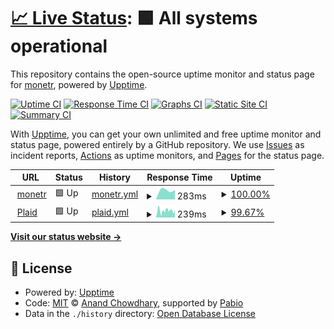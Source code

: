 # [📈 Live Status](https://monetr.github.io): <!--live status--> **🟩 All systems operational**

This repository contains the open-source uptime monitor and status page for [monetr](https://monetr.app), powered by [Upptime](https://github.com/upptime/upptime).

[![Uptime CI](https://github.com/monetr/status/workflows/Uptime%20CI/badge.svg)](https://github.com/monetr/status/actions?query=workflow%3A%22Uptime+CI%22)
[![Response Time CI](https://github.com/monetr/status/workflows/Response%20Time%20CI/badge.svg)](https://github.com/monetr/status/actions?query=workflow%3A%22Response+Time+CI%22)
[![Graphs CI](https://github.com/monetr/status/workflows/Graphs%20CI/badge.svg)](https://github.com/monetr/status/actions?query=workflow%3A%22Graphs+CI%22)
[![Static Site CI](https://github.com/monetr/status/workflows/Static%20Site%20CI/badge.svg)](https://github.com/monetr/status/actions?query=workflow%3A%22Static+Site+CI%22)
[![Summary CI](https://github.com/monetr/status/workflows/Summary%20CI/badge.svg)](https://github.com/monetr/status/actions?query=workflow%3A%22Summary+CI%22)

With [Upptime](https://upptime.js.org), you can get your own unlimited and free uptime monitor and status page, powered entirely by a GitHub repository. We use [Issues](https://github.com/monetr/status/issues) as incident reports, [Actions](https://github.com/monetr/status/actions) as uptime monitors, and [Pages](https://monetr.github.io) for the status page.

<!--start: status pages-->
<!-- This summary is generated by Upptime (https://github.com/upptime/upptime) -->
<!-- Do not edit this manually, your changes will be overwritten -->
<!-- prettier-ignore -->
| URL | Status | History | Response Time | Uptime |
| --- | ------ | ------- | ------------- | ------ |
| <img alt="" src="https://my.monetr.app/favicon.ico" height="13"> [monetr](https://my.monetr.app/api/health) | 🟩 Up | [monetr.yml](https://github.com/monetr/status/commits/HEAD/history/monetr.yml) | <details><summary><img alt="Response time graph" src="./graphs/monetr/response-time-week.png" height="20"> 283ms</summary><br><a href="https://status.monetr.app/history/monetr"><img alt="Response time 257" src="https://img.shields.io/endpoint?url=https%3A%2F%2Fraw.githubusercontent.com%2Fmonetr%2Fstatus%2FHEAD%2Fapi%2Fmonetr%2Fresponse-time.json"></a><br><a href="https://status.monetr.app/history/monetr"><img alt="24-hour response time 301" src="https://img.shields.io/endpoint?url=https%3A%2F%2Fraw.githubusercontent.com%2Fmonetr%2Fstatus%2FHEAD%2Fapi%2Fmonetr%2Fresponse-time-day.json"></a><br><a href="https://status.monetr.app/history/monetr"><img alt="7-day response time 283" src="https://img.shields.io/endpoint?url=https%3A%2F%2Fraw.githubusercontent.com%2Fmonetr%2Fstatus%2FHEAD%2Fapi%2Fmonetr%2Fresponse-time-week.json"></a><br><a href="https://status.monetr.app/history/monetr"><img alt="30-day response time 266" src="https://img.shields.io/endpoint?url=https%3A%2F%2Fraw.githubusercontent.com%2Fmonetr%2Fstatus%2FHEAD%2Fapi%2Fmonetr%2Fresponse-time-month.json"></a><br><a href="https://status.monetr.app/history/monetr"><img alt="1-year response time 257" src="https://img.shields.io/endpoint?url=https%3A%2F%2Fraw.githubusercontent.com%2Fmonetr%2Fstatus%2FHEAD%2Fapi%2Fmonetr%2Fresponse-time-year.json"></a></details> | <details><summary><a href="https://status.monetr.app/history/monetr">100.00%</a></summary><a href="https://status.monetr.app/history/monetr"><img alt="All-time uptime 100.00%" src="https://img.shields.io/endpoint?url=https%3A%2F%2Fraw.githubusercontent.com%2Fmonetr%2Fstatus%2FHEAD%2Fapi%2Fmonetr%2Fuptime.json"></a><br><a href="https://status.monetr.app/history/monetr"><img alt="24-hour uptime 100.00%" src="https://img.shields.io/endpoint?url=https%3A%2F%2Fraw.githubusercontent.com%2Fmonetr%2Fstatus%2FHEAD%2Fapi%2Fmonetr%2Fuptime-day.json"></a><br><a href="https://status.monetr.app/history/monetr"><img alt="7-day uptime 100.00%" src="https://img.shields.io/endpoint?url=https%3A%2F%2Fraw.githubusercontent.com%2Fmonetr%2Fstatus%2FHEAD%2Fapi%2Fmonetr%2Fuptime-week.json"></a><br><a href="https://status.monetr.app/history/monetr"><img alt="30-day uptime 100.00%" src="https://img.shields.io/endpoint?url=https%3A%2F%2Fraw.githubusercontent.com%2Fmonetr%2Fstatus%2FHEAD%2Fapi%2Fmonetr%2Fuptime-month.json"></a><br><a href="https://status.monetr.app/history/monetr"><img alt="1-year uptime 100.00%" src="https://img.shields.io/endpoint?url=https%3A%2F%2Fraw.githubusercontent.com%2Fmonetr%2Fstatus%2FHEAD%2Fapi%2Fmonetr%2Fuptime-year.json"></a></details>
| <img alt="" src="https://icons.duckduckgo.com/ip3/status.plaid.com.ico" height="13"> [Plaid](https://status.plaid.com/api/v2/status.json) | 🟩 Up | [plaid.yml](https://github.com/monetr/status/commits/HEAD/history/plaid.yml) | <details><summary><img alt="Response time graph" src="./graphs/plaid/response-time-week.png" height="20"> 239ms</summary><br><a href="https://status.monetr.app/history/plaid"><img alt="Response time 200" src="https://img.shields.io/endpoint?url=https%3A%2F%2Fraw.githubusercontent.com%2Fmonetr%2Fstatus%2FHEAD%2Fapi%2Fplaid%2Fresponse-time.json"></a><br><a href="https://status.monetr.app/history/plaid"><img alt="24-hour response time 257" src="https://img.shields.io/endpoint?url=https%3A%2F%2Fraw.githubusercontent.com%2Fmonetr%2Fstatus%2FHEAD%2Fapi%2Fplaid%2Fresponse-time-day.json"></a><br><a href="https://status.monetr.app/history/plaid"><img alt="7-day response time 239" src="https://img.shields.io/endpoint?url=https%3A%2F%2Fraw.githubusercontent.com%2Fmonetr%2Fstatus%2FHEAD%2Fapi%2Fplaid%2Fresponse-time-week.json"></a><br><a href="https://status.monetr.app/history/plaid"><img alt="30-day response time 224" src="https://img.shields.io/endpoint?url=https%3A%2F%2Fraw.githubusercontent.com%2Fmonetr%2Fstatus%2FHEAD%2Fapi%2Fplaid%2Fresponse-time-month.json"></a><br><a href="https://status.monetr.app/history/plaid"><img alt="1-year response time 200" src="https://img.shields.io/endpoint?url=https%3A%2F%2Fraw.githubusercontent.com%2Fmonetr%2Fstatus%2FHEAD%2Fapi%2Fplaid%2Fresponse-time-year.json"></a></details> | <details><summary><a href="https://status.monetr.app/history/plaid">99.67%</a></summary><a href="https://status.monetr.app/history/plaid"><img alt="All-time uptime 98.95%" src="https://img.shields.io/endpoint?url=https%3A%2F%2Fraw.githubusercontent.com%2Fmonetr%2Fstatus%2FHEAD%2Fapi%2Fplaid%2Fuptime.json"></a><br><a href="https://status.monetr.app/history/plaid"><img alt="24-hour uptime 100.00%" src="https://img.shields.io/endpoint?url=https%3A%2F%2Fraw.githubusercontent.com%2Fmonetr%2Fstatus%2FHEAD%2Fapi%2Fplaid%2Fuptime-day.json"></a><br><a href="https://status.monetr.app/history/plaid"><img alt="7-day uptime 99.67%" src="https://img.shields.io/endpoint?url=https%3A%2F%2Fraw.githubusercontent.com%2Fmonetr%2Fstatus%2FHEAD%2Fapi%2Fplaid%2Fuptime-week.json"></a><br><a href="https://status.monetr.app/history/plaid"><img alt="30-day uptime 98.58%" src="https://img.shields.io/endpoint?url=https%3A%2F%2Fraw.githubusercontent.com%2Fmonetr%2Fstatus%2FHEAD%2Fapi%2Fplaid%2Fuptime-month.json"></a><br><a href="https://status.monetr.app/history/plaid"><img alt="1-year uptime 98.95%" src="https://img.shields.io/endpoint?url=https%3A%2F%2Fraw.githubusercontent.com%2Fmonetr%2Fstatus%2FHEAD%2Fapi%2Fplaid%2Fuptime-year.json"></a></details>

<!--end: status pages-->

[**Visit our status website →**](https://monetr.github.io)

## 📄 License

- Powered by: [Upptime](https://github.com/upptime/upptime)
- Code: [MIT](./LICENSE) © [Anand Chowdhary](https://anandchowdhary.com), supported by [Pabio](https://pabio.com)
- Data in the `./history` directory: [Open Database License](https://opendatacommons.org/licenses/odbl/1-0/)
